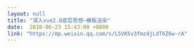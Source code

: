 ```yaml
---
layout: null
title: "深入vue2.0底层思想–模板渲染"
date:  2018-06-23 15:43:00 +0800
link: "https://mp.weixin.qq.com/s/L5VK5v3fmzdjLdT6Z6w-rA"
---
```

